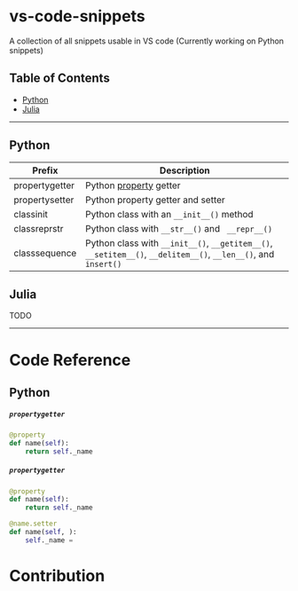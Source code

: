 # vs-code-snippets
A collection of all snippets usable in VS code (Currently working on Python snippets)

## Table of Contents
- [Python](#python)
- [Julia](#julia)

---

## Python

| Prefix              |           Description                      |
| ------------------- | -------------------------------------------|
| propertygetter      | Python [property](#propertygetter) getter                     |
| propertysetter      | Python property getter and setter          |
| classinit           | Python class with an `__init__()` method   |
| classreprstr        | Python class with `__str__()` and ` __repr__()` |
| classsequence       | Python class with `__init__()`, `__getitem__()`, `__setitem__()`, `__delitem__()`, `__len__()`, and `insert()` |

## Julia
TODO

---

# Code Reference

## Python

##### `propertygetter`

```python
@property
def name(self):
    return self._name
```

##### `propertygetter`
```python
@property
def name(self):
    return self._name

@name.setter
def name(self, ):
    self._name = 
```



# Contribution
